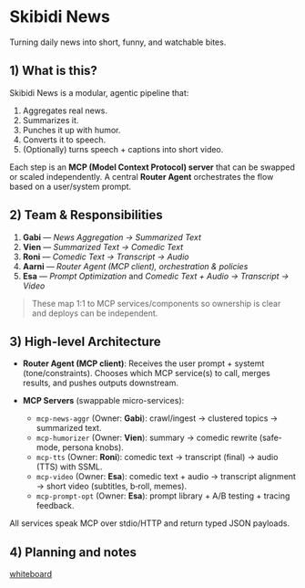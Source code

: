 # Skibidi News

Turning daily news into short, funny, and watchable bites.

## 1) What is this?

Skibidi News is a modular, agentic pipeline that:

1. Aggregates real news.
2. Summarizes it.
3. Punches it up with humor.
4. Converts it to speech.
5. (Optionally) turns speech + captions into short video.

Each step is an **MCP (Model Context Protocol) server** that can be swapped or scaled independently. A central **Router Agent** orchestrates the flow based on a user/system prompt.

## 2) Team & Responsibilities

1. **Gabi** — *News Aggregation → Summarized Text*
2. **Vien** — *Summarized Text → Comedic Text*
3. **Roni** — *Comedic Text → Transcript → Audio*
4. **Aarni** — *Router Agent (MCP client), orchestration & policies*
5. **Esa** — *Prompt Optimization* and *Comedic Text + Audio → Transcript → Video*

> These map 1:1 to MCP services/components so ownership is clear and deploys can be independent.

## 3) High-level Architecture

* **Router Agent (MCP client)**: Receives the user prompt + systemt (tone/constraints). Chooses which MCP service(s) to call, merges results, and pushes outputs downstream.
* **MCP Servers** (swappable micro-services):

  * `mcp-news-aggr` (Owner: **Gabi**): crawl/ingest → clustered topics → summarized text.
  * `mcp-humorizer` (Owner: **Vien**): summary → comedic rewrite (safe-mode, persona knobs).
  * `mcp-tts` (Owner: **Roni**): comedic text → transcript (final) → audio (TTS) with SSML.
  * `mcp-video` (Owner: **Esa**): comedic text + audio → transcript alignment → short video (subtitles, b‑roll, memes).
  * `mcp-prompt-opt` (Owner: **Esa**): prompt library + A/B testing + tracing feedback.

All services speak MCP over stdio/HTTP and return typed JSON payloads.


## 4) Planning and notes

[whiteboard](https://excalidraw.com/#room=8ab7fd80a6478ecadd3a,NhxRJTbuG_3k4mELiwvICg)
